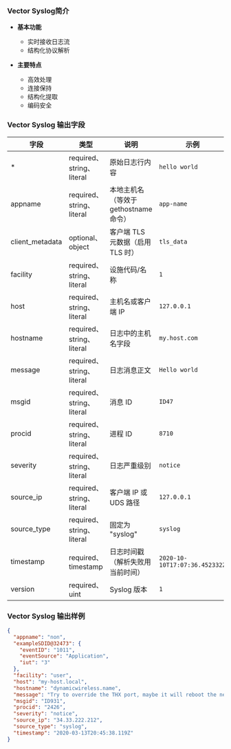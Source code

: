 
### Vector Syslog简介

- &zwnj;**基本功能**&zwnj;
  - ​​实时接收日志流
  - ​​结构化协议解析

- &zwnj;**主要特点**&zwnj;
  - 高效处理​
  - 连接保持
  - ​​结构化提取​​
  - ​​编码安全​​

### Vector Syslog 输出字段

| 字段 | 类型 | 说明 | 示例 |
|------|------|------|------|
| * | required、string、literal | 原始日志行内容 |`hello world`|
| appname | required、string、literal | 本地主机名（等效于 gethostname 命令） |`app-name`|
| client_metadata | optional、object | 客户端 TLS 元数据（启用 TLS 时）	 |`tls_data`|
| facility | required、string、literal | 设施代码/名称 |`1`|
| host | required、string、literal | 主机名或客户端 IP	 |`127.0.0.1`|
| hostname | required、string、literal | 日志中的主机名字段		 |`my.host.com`|
| message | required、string、literal | 日志消息正文	 |`Hello world`|
| msgid | required、string、literal | 消息 ID  |`ID47`|
| procid | required、string、literal | 进程 ID  |`8710`|
| severity | required、string、literal | 日志严重级别  |`notice`|
| source_ip | required、string、literal | 客户端 IP 或 UDS 路径  |`127.0.0.1`|
| source_type | required、string、literal | 固定为 "syslog"  |`syslog`|
| timestamp | required、timestamp | 日志时间戳（解析失败用当前时间）  |`2020-10-10T17:07:36.452332Z`|
| version | required、uint | Syslog 版本  |`1`|


### Vector Syslog 输出样例

```json
{
  "appname": "non",
  "exampleSDID@32473": {
    "eventID": "1011",
    "eventSource": "Application",
    "iut": "3"
  },
  "facility": "user",
  "host": "my-host.local",
  "hostname": "dynamicwireless.name",
  "message": "Try to override the THX port, maybe it will reboot the neural interface!",
  "msgid": "ID931",
  "procid": "2426",
  "severity": "notice",
  "source_ip": "34.33.222.212",
  "source_type": "syslog",
  "timestamp": "2020-03-13T20:45:38.119Z"
}